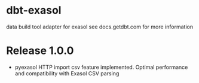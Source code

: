 # dbt-exasol
data build tool adapter for exasol
see docs.getdbt.com for more information

# Release 1.0.0

- pyexasol HTTP import csv feature implemented. Optimal performance and compatibility with Exasol CSV parsing
